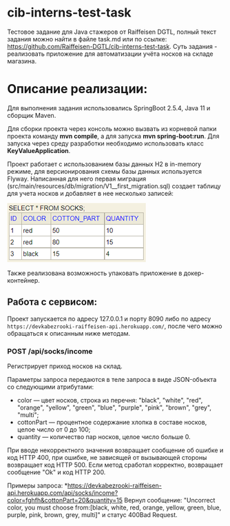 # cib-interns-test-task
Тестовое задание для Java стажеров от  Raiffeisen DGTL, полный текст задания можно найти в файле task.md или по ссылке: https://github.com/Raiffeisen-DGTL/cib-interns-test-task.
Суть задания - реализовать приложение для автоматизации учёта носков на складе магазина.
# Описание реализации:
Для выполнения задания использовались SpringBoot 2.5.4, Java 11 и сборщик Maven.

Для сборки проекта через консоль можно вызвать из корневой папки проекта команду **mvn compile**, а для запуска **mvn spring-boot:run**. Для запуска через среду разработки необходимо использовать класс **KeyValueApplication**.

Проект работает с использованием базы данных H2 в in-memory режиме, для версионирования схемы базы данных используется Flyway. Написанная для него первая миграция (src/main/resources/db/migration/V1__first_migration.sql) создает таблицу для учета носков и добавляет в нее несколько записей:

![](https://github.com/devkabezrooki/cib-interns-test-task/blob/main/db.png)

Также реализована возможность упаковать приложение в докер-контейнер.

## Работа с сервисом:

Проект запускается по адресу 127.0.0.1 и порту 8090 либо по адресу ```https://devkabezrooki-raiffeisen-api.herokuapp.com/```, после чего можно обращаться к описанным ниже методам.

### POST /api/socks/income
Регистрирует приход носков на склад.

Параметры запроса передаются в теле запроса в виде JSON-объекта со следующими атрибутами:

* color — цвет носков, строка из перечня: "black", "white", "red", "orange", "yellow", "green", "blue", "purple", "pink", "brown", "grey", "multi";
* cottonPart — процентное содержание хлопка в составе носков, целое число от 0 до 100;
* quantity — количество пар носков, целое число больше 0.

При вводе некорректного значения возвращает сообщение об ошибке и код HTTP 400, при ошибке, не зависящей от вызывающей стороны возвращает код HTTP 500. Если метод сработал корректно, возвращает сообщение "Ok" и код HTTP 200.

Примеры запроса:
*https://devkabezrooki-raiffeisen-api.herokuapp.com/api/socks/income?color=fghfh&cottonPart=20&quantity=15
Вернул сообщение: "Uncorrect color, you must choose from:[black, white, red, orange, yellow, green, blue, purple, pink, brown, grey, multi]" и статус 400Bad Request.
